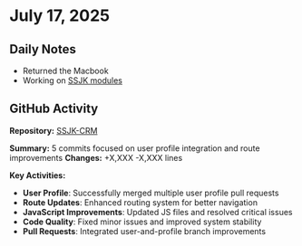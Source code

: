 ﻿# July 17, 2025

## Daily Notes

- Returned the Macbook
- Working on [SSJK modules](Modules.md)

## GitHub Activity

**Repository:** [SSJK-CRM](https://github.com/Rupali59/SSJK-CRM)

**Summary:** 5 commits focused on user profile integration and route improvements
**Changes:** +X,XXX -X,XXX lines

**Key Activities:**
- **User Profile**: Successfully merged multiple user profile pull requests
- **Route Updates**: Enhanced routing system for better navigation
- **JavaScript Improvements**: Updated JS files and resolved critical issues
- **Code Quality**: Fixed minor issues and improved system stability
- **Pull Requests**: Integrated user-and-profile branch improvements


